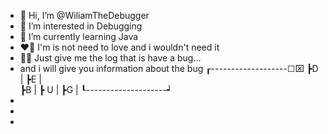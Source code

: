 - 👋 Hi, I’m @WiliamTheDebugger
- 👀 I’m interested in Debugging
- 🌱 I’m currently learning Java
- ❤️‍🔥 I'm is not need to love and i wouldn't need it
- 👨‍💻 Just give me the log that is have a bug...
- and i will give you information about the bug
┎-------------------☐⌧
┣D                   |
┣E                   |   
┣B                   |
┣ U                  |
┣G                   |
┖--------------------┙
-
- 
- 

<!---
WiliamTheDebugger/WiliamTheDebugger is a ✨ special ✨ repository because its `README.md` (this file) appears on your GitHub profile.
You can click the Preview link to take a look at your changes.
--->
